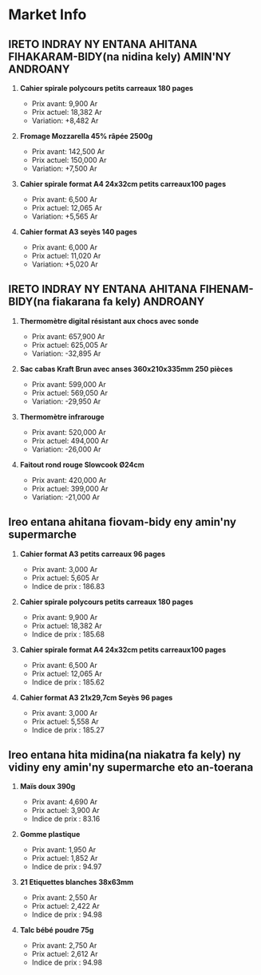 # Market Info

## IRETO INDRAY NY ENTANA AHITANA FIHAKARAM-BIDY(na nidina kely) AMIN'NY ANDROANY

1. **Cahier spirale polycours petits carreaux 180 pages**
   - Prix avant: 9,900 Ar
   - Prix actuel: 18,382 Ar
   - Variation: +8,482 Ar

2. **Fromage Mozzarella 45% râpée 2500g**
   - Prix avant: 142,500 Ar
   - Prix actuel: 150,000 Ar
   - Variation: +7,500 Ar

3. **Cahier spirale format A4 24x32cm petits carreaux100 pages**
   - Prix avant: 6,500 Ar
   - Prix actuel: 12,065 Ar
   - Variation: +5,565 Ar

4. **Cahier format A3 seyès 140 pages**
   - Prix avant: 6,000 Ar
   - Prix actuel: 11,020 Ar
   - Variation: +5,020 Ar

## IRETO INDRAY NY ENTANA AHITANA FIHENAM-BIDY(na fiakarana fa kely) ANDROANY

1. **Thermomètre digital résistant aux chocs avec sonde**
   - Prix avant: 657,900 Ar
   - Prix actuel: 625,005 Ar
   - Variation: -32,895 Ar

2. **Sac cabas Kraft Brun avec anses 360x210x335mm 250 pièces**
   - Prix avant: 599,000 Ar
   - Prix actuel: 569,050 Ar
   - Variation: -29,950 Ar

3. **Thermomètre infrarouge**
   - Prix avant: 520,000 Ar
   - Prix actuel: 494,000 Ar
   - Variation: -26,000 Ar

4. **Faitout rond rouge Slowcook Ø24cm**
   - Prix avant: 420,000 Ar
   - Prix actuel: 399,000 Ar
   - Variation: -21,000 Ar

## Ireo entana ahitana fiovam-bidy eny amin'ny supermarche

1. **Cahier format A3 petits carreaux 96 pages**
   - Prix avant: 3,000 Ar
   - Prix actuel: 5,605 Ar
   - Indice de prix : 186.83

2. **Cahier spirale polycours petits carreaux 180 pages**
   - Prix avant: 9,900 Ar
   - Prix actuel: 18,382 Ar
   - Indice de prix : 185.68

3. **Cahier spirale format A4 24x32cm petits carreaux100 pages**
   - Prix avant: 6,500 Ar
   - Prix actuel: 12,065 Ar
   - Indice de prix : 185.62

4. **Cahier format A3 21x29,7cm Seyès 96 pages**
   - Prix avant: 3,000 Ar
   - Prix actuel: 5,558 Ar
   - Indice de prix : 185.27

## Ireo entana hita midina(na niakatra fa kely) ny vidiny eny amin'ny supermarche eto an-toerana

1. **Maïs doux 390g**
   - Prix avant: 4,690 Ar
   - Prix actuel: 3,900 Ar
   - Indice de prix : 83.16

2. **Gomme plastique**
   - Prix avant: 1,950 Ar
   - Prix actuel: 1,852 Ar
   - Indice de prix : 94.97

3. **21 Etiquettes blanches 38x63mm**
   - Prix avant: 2,550 Ar
   - Prix actuel: 2,422 Ar
   - Indice de prix : 94.98

4. **Talc bébé poudre 75g**
   - Prix avant: 2,750 Ar
   - Prix actuel: 2,612 Ar
   - Indice de prix : 94.98


